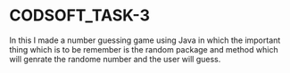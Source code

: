 # CODSOFT_TASK-3
In this I made a number guessing game using Java in which the important thing which is to be remember is the random package and method which will genrate the randome number and the user will guess.
